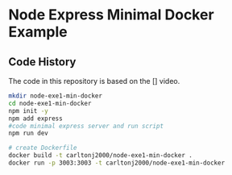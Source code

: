 # Node Express Minimal Docker Example

## Code History

The code in this repository is based on the
[]
video.

```bash
mkdir node-exe1-min-docker
cd node-exe1-min-docker
npm init -y
npm add express
#code minimal express server and run script
npm run dev

# create Dockerfile
docker build -t carltonj2000/node-exe1-min-docker .
docker run -p 3003:3003 -t carltonj2000/node-exe1-min-docker
```
